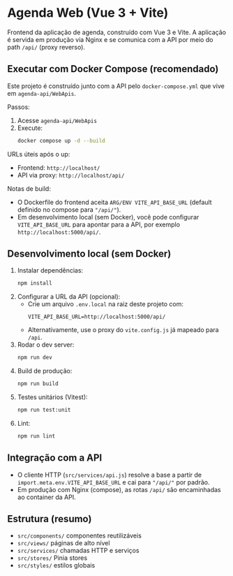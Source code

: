 # Agenda Web (Vue 3 + Vite)

Frontend da aplicação de agenda, construído com Vue 3 e Vite. A aplicação é servida em produção via Nginx e se comunica com a API por meio do path `/api/` (proxy reverso).

## Executar com Docker Compose (recomendado)

Este projeto é construído junto com a API pelo `docker-compose.yml` que vive em `agenda-api/WebApis`.

Passos:
1. Acesse `agenda-api/WebApis`
2. Execute:
   ```sh
   docker compose up -d --build
   ```

URLs úteis após o up:
- Frontend: `http://localhost/`
- API via proxy: `http://localhost/api/`

Notas de build:
- O Dockerfile do frontend aceita `ARG/ENV VITE_API_BASE_URL` (default definido no compose para `"/api/"`).
- Em desenvolvimento local (sem Docker), você pode configurar `VITE_API_BASE_URL` para apontar para a API, por exemplo `http://localhost:5000/api/`.

## Desenvolvimento local (sem Docker)

1. Instalar dependências:
   ```sh
   npm install
   ```
2. Configurar a URL da API (opcional):
   - Crie um arquivo `.env.local` na raiz deste projeto com:
     ```
     VITE_API_BASE_URL=http://localhost:5000/api/
     ```
   - Alternativamente, use o proxy do `vite.config.js` já mapeado para `/api`.
3. Rodar o dev server:
   ```sh
   npm run dev
   ```
4. Build de produção:
   ```sh
   npm run build
   ```
5. Testes unitários (Vitest):
   ```sh
   npm run test:unit
   ```
6. Lint:
   ```sh
   npm run lint
   ```

## Integração com a API
- O cliente HTTP (`src/services/api.js`) resolve a base a partir de `import.meta.env.VITE_API_BASE_URL` e cai para `"/api/"` por padrão.
- Em produção com Nginx (compose), as rotas `/api/` são encaminhadas ao container da API.

## Estrutura (resumo)
- `src/components/` componentes reutilizáveis
- `src/views/` páginas de alto nível
- `src/services/` chamadas HTTP e serviços
- `src/stores/` Pinia stores
- `src/styles/` estilos globais
